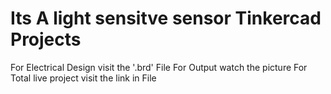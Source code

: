 # Its A light sensitve sensor Tinkercad Projects
For Electrical Design visit the '.brd' File
For Output watch the picture 
For Total live project visit the link in File